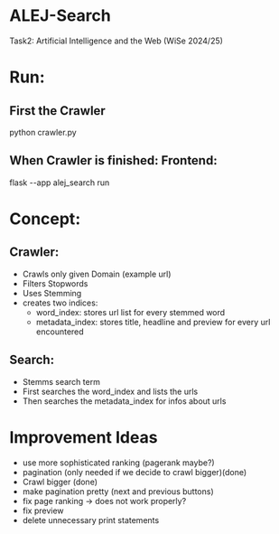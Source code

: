 # ALEJ-Search
 Task2: Artificial Intelligence and the Web (WiSe 2024/25)

# Run:
## First the Crawler
python crawler.py

## When Crawler is finished: Frontend:
flask --app alej_search run


# Concept:
## Crawler:
- Crawls only given Domain (example url)
- Filters Stopwords
- Uses Stemming
- creates two indices:
    - word_index: stores url list for every stemmed word
    - metadata_index: stores title, headline and preview for every url encountered

## Search:
- Stemms search term
- First searches the word_index and lists the urls
- Then searches the metadata_index for infos about urls

# Improvement Ideas 
- use more sophisticated ranking (pagerank maybe?)
- pagination (only needed if we decide to crawl bigger)(done)
- Crawl bigger (done)
- make pagination pretty (next and previous buttons)
- fix page ranking $\to$ does not work properly?
- fix preview
- delete unnecessary print statements
